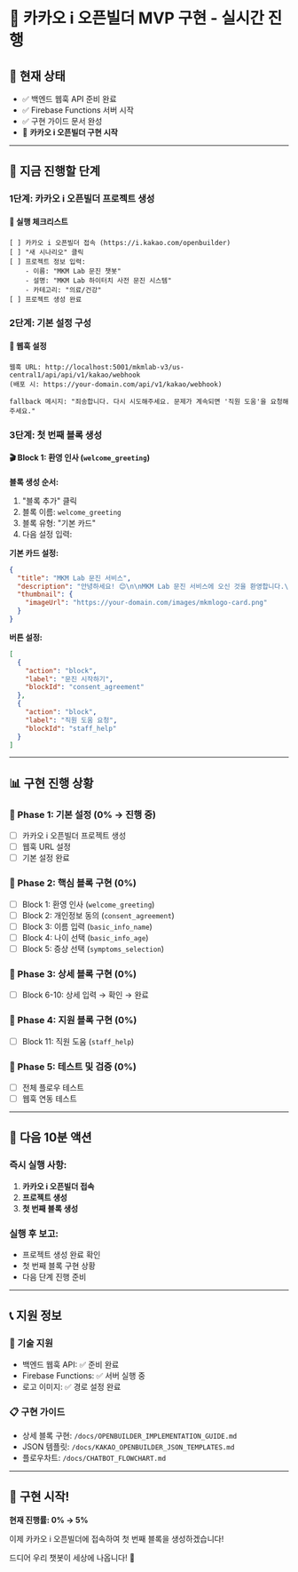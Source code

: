 # 🚀 카카오 i 오픈빌더 MVP 구현 - 실시간 진행

## 📍 현재 상태
- ✅ 백엔드 웹훅 API 준비 완료
- ✅ Firebase Functions 서버 시작
- ✅ 구현 가이드 문서 완성
- 🔄 **카카오 i 오픈빌더 구현 시작**

---

## 🎯 지금 진행할 단계

### 1단계: 카카오 i 오픈빌더 프로젝트 생성

#### 📝 실행 체크리스트
```
[ ] 카카오 i 오픈빌더 접속 (https://i.kakao.com/openbuilder)
[ ] "새 시나리오" 클릭
[ ] 프로젝트 정보 입력:
    - 이름: "MKM Lab 문진 챗봇"
    - 설명: "MKM Lab 하이터치 사전 문진 시스템"
    - 카테고리: "의료/건강"
[ ] 프로젝트 생성 완료
```

### 2단계: 기본 설정 구성

#### 🔧 웹훅 설정
```
웹훅 URL: http://localhost:5001/mkmlab-v3/us-central1/api/api/v1/kakao/webhook
(배포 시: https://your-domain.com/api/v1/kakao/webhook)

fallback 메시지: "죄송합니다. 다시 시도해주세요. 문제가 계속되면 '직원 도움'을 요청해주세요."
```

### 3단계: 첫 번째 블록 생성

#### 🎬 Block 1: 환영 인사 (`welcome_greeting`)

**블록 생성 순서:**
1. "블록 추가" 클릭
2. 블록 이름: `welcome_greeting`
3. 블록 유형: "기본 카드"
4. 다음 설정 입력:

**기본 카드 설정:**
```json
{
  "title": "MKM Lab 문진 서비스",
  "description": "안녕하세요! 😊\n\nMKM Lab 문진 서비스에 오신 것을 환영합니다.\n\n진료 전 사전 문진을 통해 원장님께 더 정확한 진료를 받으실 수 있도록 도와드리겠습니다.",
  "thumbnail": {
    "imageUrl": "https://your-domain.com/images/mkmlogo-card.png"
  }
}
```

**버튼 설정:**
```json
[
  {
    "action": "block",
    "label": "문진 시작하기",
    "blockId": "consent_agreement"
  },
  {
    "action": "block",
    "label": "직원 도움 요청",
    "blockId": "staff_help"
  }
]
```

---

## 📊 구현 진행 상황

### 🔴 Phase 1: 기본 설정 (0% → 진행 중)
- [ ] 카카오 i 오픈빌더 프로젝트 생성
- [ ] 웹훅 URL 설정
- [ ] 기본 설정 완료

### 🔴 Phase 2: 핵심 블록 구현 (0%)
- [ ] Block 1: 환영 인사 (`welcome_greeting`)
- [ ] Block 2: 개인정보 동의 (`consent_agreement`)
- [ ] Block 3: 이름 입력 (`basic_info_name`)
- [ ] Block 4: 나이 선택 (`basic_info_age`)
- [ ] Block 5: 증상 선택 (`symptoms_selection`)

### 🔴 Phase 3: 상세 블록 구현 (0%)
- [ ] Block 6-10: 상세 입력 → 확인 → 완료

### 🔴 Phase 4: 지원 블록 구현 (0%)
- [ ] Block 11: 직원 도움 (`staff_help`)

### 🔴 Phase 5: 테스트 및 검증 (0%)
- [ ] 전체 플로우 테스트
- [ ] 웹훅 연동 테스트

---

## 🎯 다음 10분 액션

### 즉시 실행 사항:
1. **카카오 i 오픈빌더 접속**
2. **프로젝트 생성**
3. **첫 번째 블록 생성**

### 실행 후 보고:
- 프로젝트 생성 완료 확인
- 첫 번째 블록 구현 상황
- 다음 단계 진행 준비

---

## 📞 지원 정보

### 🔧 기술 지원
- 백엔드 웹훅 API: ✅ 준비 완료
- Firebase Functions: ✅ 서버 실행 중
- 로고 이미지: ✅ 경로 설정 완료

### 📋 구현 가이드
- 상세 블록 구현: `/docs/OPENBUILDER_IMPLEMENTATION_GUIDE.md`
- JSON 템플릿: `/docs/KAKAO_OPENBUILDER_JSON_TEMPLATES.md`
- 플로우차트: `/docs/CHATBOT_FLOWCHART.md`

---

## 🚀 구현 시작!

**현재 진행률: 0% → 5%**

이제 카카오 i 오픈빌더에 접속하여 첫 번째 블록을 생성하겠습니다!

드디어 우리 챗봇이 세상에 나옵니다! 🎉
